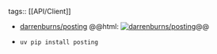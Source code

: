 tags:: [[API/Client]]

- [darrenburns/posting](https://github.com/darrenburns/posting)
  @@html: <a href="https://github.com/darrenburns/posting/"><img src="https://github-readme-stats-astronomer.vercel.app/api/pin/?username=darrenburns&repo=posting&theme=tokyonight" alt="darrenburns/posting"/></a>@@
- ```shell
  uv pip install posting
  ```